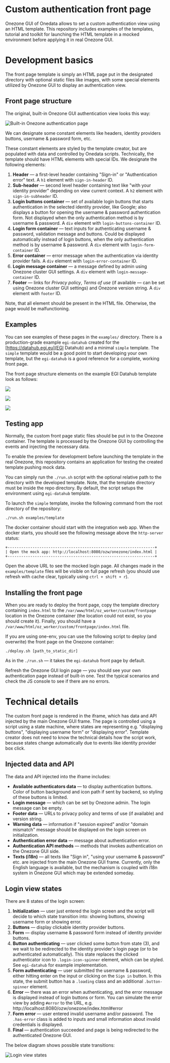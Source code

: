 # Custom authentication front page

Onezone GUI of Onedata allows to set a custom authentication view using an HTML template. This repository includes examples of the templates, tutorial and toolkit for launching the HTML template in a mocked environment before applying it in real Onezone GUI.

# Development basics

The front page template is simply an HTML page put in the designated directory with optional static files like images, with some special elements utilized by Onezone GUI to display an authentication view.

## Front page structure

The original, built-in Onezone GUI authentication view looks this way:

![Built-in Onezone authentication page](docs/original-buttons.png)

We can designate some constant elements like headers, identity providers buttons, username & password form, etc.

These constant elements are styled by the template creator, but are populated with data and controlled by Onedata scripts. Technically, the template should have HTML elements with special IDs. We designate the following elements:

1. **Header** — a first-level header containing "Sign-in" or "Authentication error" text. A `h1` element with `sign-in-header` ID.
2. **Sub-header** — second level header containing text like "with your identity provider" depending on view current context. A `h2` element with `sign-in-subheader` ID.
3. **Login buttons container** — set of available login buttons that starts authentication in the selected identity provider, like Google; also displays a button for opening the username & password authentication form. Not displayed when the only authentication method is by username & password. A `div` element with `login-buttons-container` ID.
4. **Login form container** — text inputs for authenticating username & password, validation message and buttons. Could be displayed automatically instead of login buttons, when the only authentication method is by username & password. A `div` element with `login-form-container` ID.
5. **Error container** — error message when the authentication via identity provider fails. A `div` element with `login-error-container` ID.
6. **Login message container** — a message defined by admin using Onezone cluster GUI settings. A `div` element with `login-message-container` ID.
7. **Footer** — links for _Privacy policy_, _Terms of use_ (if available — can be set using Onezone cluster GUI settings) and Onezone version string. A `div` element with `footer` ID.

Note, that all element should be present in the HTML file. Otherwise, the page would be malfunctioning.

## Examples

You can see examples of these pages in the `examples/` directory. There is a production-grade example `egi-datahub` created for the [https://datahub.egi.eu](EGI Datahub) and a minimal `simple` template. The `simple` template would be a good point to start developing your own template, but the `egi-datahub` is a good reference for a complete, working front page.

The front page structure elements on the example EGI Datahub template look as follows:

![](docs/egi-example-buttons.png)

![](docs/egi-example-form.png)

![](docs/egi-example-error.png)


## Testing app

Normally, the custom front page static files should be put in to the Onezone container. The template is processed by the Onezone GUI by controlling the events and injecting the necessary data.

To enable the preview for development before launching the template in the real Onezone, this repository contains an application for testing the created template pushing mock data.

You can simply run the `./run.sh` script with the optional relative path to the directory with the developed template. Note, that the template directory must be inside the repo directory. By default, the script setups the environment using `egi-datahub` template.

To launch the `simple` template, invoke the following command from the root directory of the repository:

```shell
./run.sh examples/template
```

The docker container should start with the integration web app. When the docker starts, you should see the following message above the `http-server` status:

```
+-----------------------------------------------------------------+
| Open the mock app: http://localhost:8080/ozw/onezone/index.html |
+-----------------------------------------------------------------+
```

Open the above URL to see the mocked login page. All changes made in the `examples/template` files will be visible on full page refresh (you should use refresh with cache clear, typically using `ctrl + shift + r`).

## Installing the front page

When you are ready to deploy the front page, copy the template directory containing `index.html` to the `/var/www/html/oz_worker/custom/frontpage` location in the Onezone container (the location could not exist, so you should create it). Finally, you should have a `/var/www/html/oz_worker/custom/frontpage/index.html` file.

If you are using one-env, you can use the following script to deploy (and overwrite) the front page on the Onezone container:

```shell
./deploy.sh [path_to_static_dir]
```

As in the `./run.sh` — it takes the `egi-datahub` front page by default.

Refresh the Onezone GUI login page — you should see your own authentication page instead of built-in one. Test the typical scenarios and check the JS console to see if there are no errors.

# Technical details

The custom front page is rendered in the iframe, which has data and API injected by the main Onezone GUI frame. The page is controlled using a script using a state machine, where states are representing e.g. "displaying buttons", "displaying username form" or "displaying error". Template creator does not need to know the technical details how the script work, because states change automatically due to events like identity provider box click.

## Injected data and API

The data and API injected into the iframe includes:

- **Available authenticators data** — to display authentication buttons. Color of button background and icon path if sent by backend, so styling of these buttons is limited.
- **Login message** — which can be set by Onezone admin. The login message can be empty.
- **Footer data** — URLs to privacy policy and terms of use (if available) and version string.
- **Warning data** — information if "session expired" and/or "domain mismatch" message should be displayed on the login screen on initialization.
- **Authentication error data** — message about authentication error.
- **Authentication API methods** — methods that invokes authentication on the Onezone GUI side.
- **Texts (i18n)** — all texts like "Sign in", "using your username & password" etc. are injected from the main Onezone GUI frame. Currently, only the English language is available, but the mechanism is coupled with i18n system in Onezone GUI which may be extended someday.

## Login view states

There are 8 states of the login screen:

1. **Initialization** — user just entered the login screen and the script will decide to which state transition into: showing buttons, showing username form or showing error.
2. **Buttons** — display clickable identity provider buttons.
3. **Form** — display username & password form instead of identity provider buttons.
4. **Button authenticating** — user clicked some button from state (3), and we wait to be redirected to the identity provider's login page (or to be authenticated automatically). This state replaces the clicked authenticator icon to `.login-icon-spinner` element, which can be styled. See `egi-datahub` for example implementation.
5. **Form authenticating** — user submitted the username & password, either hitting enter on the input or clicking on the `Sign in` button. In this state, the submit button has a `.loading` class and an additional `.button-spinner` element.
6. **Error** — there was an error when authenticating, and the error message is displayed instead of login buttons or form. You can simulate the error view by adding `#error` to the URL, e.g. http://localhost:8080/ozw/onezone/index.html#error
7. **Form error** — user entered invalid username and/or password. The `.has-error` class is added to inputs and small information about invalid credentials is displayed.
8. **Final** — authentication succeeded and page is being redirected to the authenticated Onezone GUI.

The below diagram shows possible state transitions:

![Login view states](docs/states.svg)
